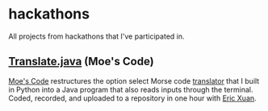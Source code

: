 # hackathons
All projects from hackathons that I've participated in.

## [Translate.java](https://github.com/kevinfengcs88/hackathons/blob/main/Translate.java) (Moe's Code)
[Moe's Code](https://devpost.com/software/moe-s-code) restructures the option select Morse code [translator](https://github.com/kevinfengcs88/python-projects/blob/main/AdvancedMorseCode.py) that I built in Python
into a Java program that also reads inputs through the terminal. Coded, recorded, and uploaded to a repository in one hour with [Eric Xuan](https://github.com/EricXuan02).
